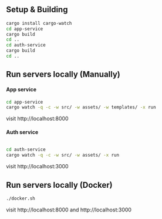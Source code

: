 ## Setup & Building
```bash
cargo install cargo-watch
cd app-service
cargo build
cd ..
cd auth-service
cargo build
cd ..
```

## Run servers locally (Manually)
#### App service
```bash
cd app-service
cargo watch -q -c -w src/ -w assets/ -w templates/ -x run
```

visit http://localhost:8000

#### Auth service
```bash

cd auth-service
cargo watch -q -c -w src/ -w assets/ -x run
```

visit http://localhost:3000

## Run servers locally (Docker)
```bash
./docker.sh
```
visit http://localhost:8000 and http://localhost:3000